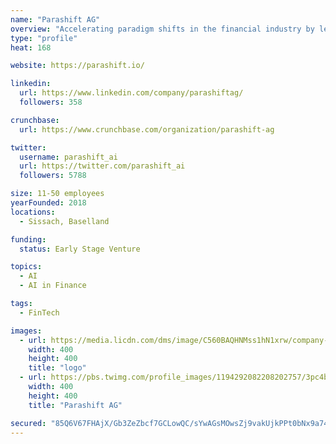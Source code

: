 ```yaml
---
name: "Parashift AG"
overview: "Accelerating paradigm shifts in the financial industry by leveraging new technologies."
type: "profile"
heat: 168

website: https://parashift.io/

linkedin:
  url: https://www.linkedin.com/company/parashiftag/
  followers: 358

crunchbase:
  url: https://www.crunchbase.com/organization/parashift-ag

twitter:
  username: parashift_ai
  url: https://twitter.com/parashift_ai
  followers: 5788

size: 11-50 employees
yearFounded: 2018
locations:
  - Sissach, Baselland

funding:
  status: Early Stage Venture

topics:
  - AI
  - AI in Finance

tags:
  - FinTech

images:
  - url: https://media.licdn.com/dms/image/C560BAQHNMss1hN1xrw/company-logo_400_400/0?e=1582761600&v=beta&t=CTW6V_QjET5euIkK6VmqOZpMW3OjHF1X6_aadlGiVs4
    width: 400
    height: 400
    title: "logo"
  - url: https://pbs.twimg.com/profile_images/1194292082208202757/3pc4br8B_400x400.jpg
    width: 400
    height: 400
    title: "Parashift AG"

secured: "85Q6V67FHAjX/Gb3ZeZbcf7GCLowQC/sYwAGsMOwsZj9vakUjkPPt0bNx9a74gzXf4hjZfHDeNTtyv6moliGC6OmkSEha08Hrnk2KOtlErHlbB4SmsH4WaSrBXcUmioSSyGlfoPyn2W2aiPvzmmkOzqrTytqqKJVEHlNA7mjYdDNztRqHdQ/jO9XtRhfvWuhtBykKqskLLB8nOdlYojbjI97bWOaGu2xxt1EWUxebWJjuyjXUt5MJzm/P17wpctT0xKkD7+RHVC+oahEkH9XYa8zXQvtDFNk2ozTocVStYZCsuoXbkUNBvVtA5BelWe5;B3b2e5z6KKUuyiFFfaCBVQ=="
---
```


